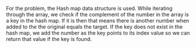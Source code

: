 For the problem, the Hash map data structure is used. While iterating through the array, 
we check if the complement of the number in the array is a key in the hash map. If it is then that means there
is another number when added to the the original equals the target. If the key does not exist in the hash map, 
we add the number as the key points to its index value so we can return that value if the key is found.
